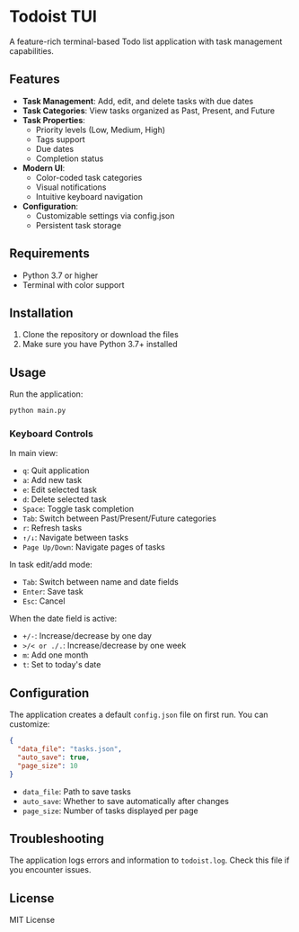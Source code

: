 # Todoist TUI

A feature-rich terminal-based Todo list application with task management capabilities.

## Features

- **Task Management**: Add, edit, and delete tasks with due dates
- **Task Categories**: View tasks organized as Past, Present, and Future
- **Task Properties**: 
  - Priority levels (Low, Medium, High)
  - Tags support
  - Due dates
  - Completion status
- **Modern UI**:
  - Color-coded task categories
  - Visual notifications
  - Intuitive keyboard navigation
- **Configuration**:
  - Customizable settings via config.json
  - Persistent task storage

## Requirements

- Python 3.7 or higher
- Terminal with color support

## Installation

1. Clone the repository or download the files
2. Make sure you have Python 3.7+ installed

## Usage

Run the application:

```bash
python main.py
```

### Keyboard Controls

In main view:
- `q`: Quit application
- `a`: Add new task
- `e`: Edit selected task
- `d`: Delete selected task
- `Space`: Toggle task completion
- `Tab`: Switch between Past/Present/Future categories
- `r`: Refresh tasks
- `↑/↓`: Navigate between tasks
- `Page Up/Down`: Navigate pages of tasks

In task edit/add mode:
- `Tab`: Switch between name and date fields
- `Enter`: Save task
- `Esc`: Cancel

When the date field is active:
- `+/-`: Increase/decrease by one day
- `>/< or ./.`: Increase/decrease by one week
- `m`: Add one month
- `t`: Set to today's date

## Configuration

The application creates a default `config.json` file on first run. You can customize:

```json
{
  "data_file": "tasks.json",
  "auto_save": true,
  "page_size": 10
}
```

- `data_file`: Path to save tasks
- `auto_save`: Whether to save automatically after changes
- `page_size`: Number of tasks displayed per page

## Troubleshooting

The application logs errors and information to `todoist.log`. Check this file if you encounter issues.

## License

MIT License 